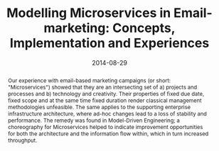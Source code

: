 ---
abstract: 'Our experience with email-based marketing campaigns (or short: "Microservices")
  showed that they are an intersecting set of a) projects and processes and b) technology
  and creativity. Their properties of fixed due date, fixed scope and at the same
  time fixed duration render classical management methodologies unfeasible. The same
  applies to the supporting enterprise infrastructure architecture, where ad-hoc changes
  lead to a loss of stability and performance. The remedy was found in Model-Driven
  Engineering; a choreography for Microservices helped to indicate improvement opportunities
  for both the architecture and the information flow within, which in turn increased
  throughput.'
authors:
- Martin Brüggemann
- Raoul Vallon
- Aykut Parlak
- Thomas Grechenig
date: '2014-08-29'
featured: false
links:
- name: Publik
  url: https://publik.tuwien.ac.at/showentry.php?ID=235973&lang=1
publication_types:
- '0'
publishDate: '2014-08-29'
title: 'Modelling Microservices in Email-marketing: Concepts, Implementation and Experiences'
url_pdf: ''
---